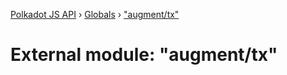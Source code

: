 [Polkadot JS API](../README.md) › [Globals](../globals.md) › ["augment/tx"](_augment_tx_.md)

# External module: "augment/tx"


